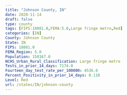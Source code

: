 ```yaml
---
title: "Johnson County, IN"
date: 2020-11-14
draft: false
type: county
tags: [FIPS:18081.0,FEMA:5.0,Large fringe metro,Red]
categories: [IN]
County: Johnson County
State: IN
FIPS: 18081.0
FEMA_Region: 5.0
Population: 158167.0
NCHS_Urban_Rural_Classification: Large fringe metro
Tests_in_prior_14_days: 7174.0
Fourteen_day_test_rate_per_100000: 4536.0
Percent_Positivity_in_prior_14_days: 0.118
Level: Red
url: /states/IN/johnson-county
---
```



